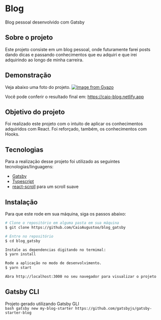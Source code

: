 # Blog
Blog pessoal desenvolvido com Gatsby

## Sobre o projeto 
Este projeto consiste em um blog pessoal, onde futuramente farei posts dando dicas e passando conhecimentos que eu adquiri e que irei adquirindo ao longo de minha carreira.

## Demonstração
Veja abaixo uma foto do projeto.
[![Image from Gyazo](https://i.gyazo.com/116c1aa54c6cd81afce667aca434629f.png)](https://gyazo.com/116c1aa54c6cd81afce667aca434629f)

Você pode conferir o resultado final em: https://caio-blog.netlify.app

## Objetivo do projeto
Foi realizado este projeto com o intuito de aplicar os conhecimentos adquiridos com React. Foi reforçado, também, os conhecimentos com Hooks.

## Tecnologias 
Para a realização desse projeto foi utilizado as seguintes tecnologias/linguagens: 
- [Gatsby](https://www.gatsbyjs.com) 
- [Typescript](https://www.typescriptlang.org)
- [react-scroll](https://www.npmjs.com/package/react-scroll) para um scroll suave

## Instalação
Para que este rode em sua máquina, siga os passos abaixo:

```bash
# Clone o repositório em alguma pasta em sua máquina
$ git clone https://github.com/CaioAugustoo/blog_gatsby

# Entre no repositório
$ cd blog_gatsby

Instale as dependencias digitando no termimal:
$ yarn install

Rode a aplicação no modo de desenvolvimento.
$ yarn start

Abra http://localhost:3000 no seu navegador para visualizar o projeto
```

## Gatsby CLI
Projeto gerado utilizando Gatsby GLI <br />
```bash gatsby new my-blog-starter https://github.com/gatsbyjs/gatsby-starter-blog ``` 
